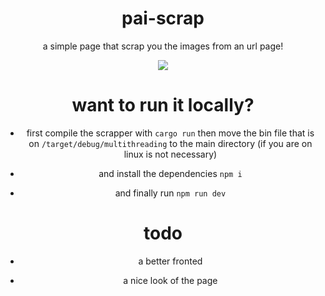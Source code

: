 <div align ="center">

<h1>pai-scrap</h1>

<p>a simple page that scrap you the images from an url page!</p>

<img src="https://cdn.discordapp.com/attachments/854365333312765962/855269186669641728/ezgif.com-gif-maker_1.gif">

<h1>want to run it locally?</h1>
  
- first compile the scrapper with `cargo run` then move the bin file that is on `/target/debug/multithreading` to the main directory (if you are on linux is not necessary)
  
- and install the dependencies `npm i`
  
- and finally run `npm run dev`
  
 
<h1>todo</h1>

- a better fronted

- a nice look of the page


</div>

